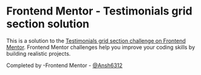 # Frontend Mentor - Testimonials grid section solution

This is a solution to the [Testimonials grid section challenge on Frontend Mentor](https://www.frontendmentor.io/challenges/testimonials-grid-section-Nnw6J7Un7). Frontend Mentor challenges help you improve your coding skills by building realistic projects. 

Completed by
-Frontend Mentor - [@Ansh6312](https://www.frontendmentor.io/profile/Ansh6312)
